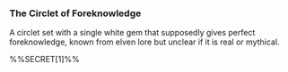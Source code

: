 ### The Circlet of Foreknowledge

A circlet set with a single white gem that supposedly gives perfect foreknowledge, known from elven lore but unclear if it is real or mythical. 

%%SECRET[1]%%
